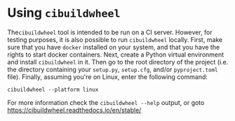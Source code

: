 # Using `cibuildwheel`

The`cibuildwheel` tool is intended to be run on a CI server. However, for testing purposes, it is also possible to run `cibuildwheel` locally. First, make sure that you have `docker` installed on your system, and that you have the rights to start docker containers. Next, create a Python virtual environment and install `cibuildwheel` in it. Then go to the root directory of the project (i.e. the directory containing your `setup.py`, `setup.cfg`, and/or `pyproject.toml` file). Finally, assuming you're on Linux, enter the following command:

```
cibuildwheel --platform linux
```

For more information check the `cibuildwheel --help` output, or goto https://cibuildwheel.readthedocs.io/en/stable/
